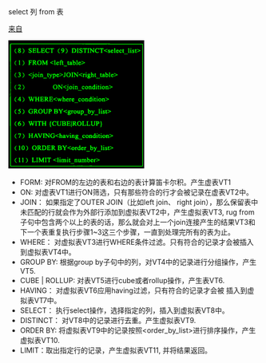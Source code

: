 select 列 from 表

[来自](http://www.cnblogs.com/rollenholt/p/3776923.html)  

![img](./img/mysql-order.png)

+   FORM: 对FROM的左边的表和右边的表计算笛卡尔积。产生虚表VT1
+   ON: 对虚表VT1进行ON筛选，只有那些符合<join-condition>的行才会被记录在虚表VT2中。
+   JOIN： 如果指定了OUTER JOIN（比如left join、 right join），那么保留表中未匹配的行就会作为外部行添加到虚拟表VT2中，产生虚拟表VT3, rug from子句中包含两个以上的表的话，那么就会对上一个join连接产生的结果VT3和下一个表重复执行步骤1~3这三个步骤，一直到处理完所有的表为止。
+   WHERE： 对虚拟表VT3进行WHERE条件过滤。只有符合<where-condition>的记录才会被插入到虚拟表VT4中。
+   GROUP BY: 根据group by子句中的列，对VT4中的记录进行分组操作，产生VT5.
+   CUBE | ROLLUP: 对表VT5进行cube或者rollup操作，产生表VT6.
+   HAVING： 对虚拟表VT6应用having过滤，只有符合<having-condition>的记录才会被 插入到虚拟表VT7中。
+   SELECT： 执行select操作，选择指定的列，插入到虚拟表VT8中。
+   DISTINCT： 对VT8中的记录进行去重。产生虚拟表VT9.
+   ORDER BY: 将虚拟表VT9中的记录按照<order_by_list>进行排序操作，产生虚拟表VT10.
+   LIMIT：取出指定行的记录，产生虚拟表VT11, 并将结果返回。
